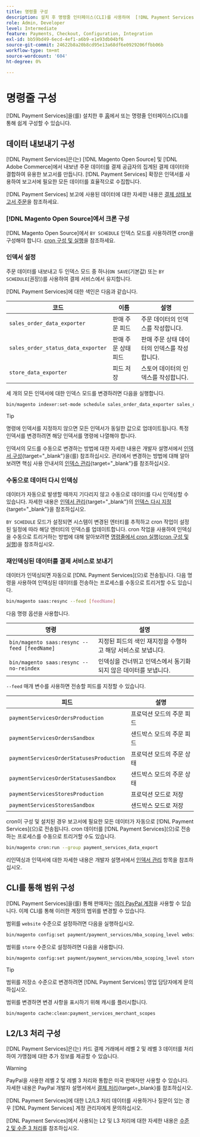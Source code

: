 ```yaml
---
title: 명령줄 구성
description: 설치 후 명령줄 인터페이스(CLI)를 사용하여  [!DNL Payment Services] 을(를) 구성할 수 있습니다.
role: Admin, Developer
level: Intermediate
feature: Payments, Checkout, Configuration, Integration
exl-id: bb59bd49-6ecd-4ef1-a6b9-e1e93db04bf6
source-git-commit: 24622b8a20b8cd95e13a68df6e0929206ffbb06b
workflow-type: tm+mt
source-wordcount: '604'
ht-degree: 0%

---
```


# 명령줄 구성

[!DNL Payment Services]을(를) 설치한 후 [홈](payments-home.md)에서 또는 명령줄 인터페이스(CLI)를 통해 쉽게 구성할 수 있습니다.

## 데이터 내보내기 구성

[!DNL Payment Services]은(는) [!DNL Magento Open Source] 및 [!DNL Adobe Commerce]에서 내보낸 주문 데이터를 결제 공급자의 집계된 결제 데이터와 결합하여 유용한 보고서를 만듭니다. [!DNL Payment Services] 확장은 인덱서를 사용하여 보고서에 필요한 모든 데이터를 효율적으로 수집합니다.

[!DNL Payment Services] 보고에 사용된 데이터에 대한 자세한 내용은 [결제 상태 보고서 주문](order-payment-status.md#data-used-in-the-report)을 참조하세요.

### [!DNL Magento Open Source]에서 크론 구성

[!DNL Magento Open Source]에서 `BY SCHEDULE` 인덱스 모드를 사용하려면 cron을 구성해야 합니다. [cron 구성 및 실행](https://experienceleague.adobe.com/en/docs/commerce-operations/configuration-guide/cli/configure-cron-jobs)을 참조하세요.

### 인덱서 설정

주문 데이터를 내보내고 두 인덱스 모드 중 하나(`ON SAVE`(기본값) 또는 `BY SCHEDULE`(권장))를 사용하여 결제 서비스에서 유지합니다.

[!DNL Payment Services]에 대한 색인은 다음과 같습니다.

| 코드 | 이름 | 설명 |
|    ---    |  ---  |  ---  |
| `sales_order_data_exporter` | 판매 주문 피드 | 주문 데이터의 인덱스를 작성합니다. |
| `sales_order_status_data_exporter` | 판매 주문 상태 피드 | 판매 주문 상태 데이터의 인덱스를 작성합니다. |
| `store_data_exporter` | 피드 저장 | 스토어 데이터의 인덱스를 작성합니다. |

세 개의 모든 인덱서에 대한 인덱스 모드를 변경하려면 다음을 실행합니다.

```bash
bin/magento indexer:set-mode schedule sales_order_data_exporter sales_order_status_data_exporter store_data_exporter
```

>[!TIP]
>
>명령에 인덱서를 지정하지 않으면 모든 인덱서가 동일한 값으로 업데이트됩니다. 특정 인덱서를 변경하려면 해당 인덱서를 명령에 나열해야 합니다.

인덱서의 모드를 수동으로 변경하는 방법에 대한 자세한 내용은 개발자 설명서에서 [인덱서 구성](https://experienceleague.adobe.com/en/docs/commerce-operations/configuration-guide/cli/manage-indexers#configure-indexers){target="_blank"}을(를) 참조하십시오. 관리에서 변경하는 방법에 대해 알아보려면 핵심 사용 안내서의 [인덱스 관리](https://experienceleague.adobe.com/en/docs/commerce-admin/systems/tools/index-management#change-the-index-mode){target="_blank"}를 참조하십시오.

### 수동으로 데이터 다시 인덱싱

데이터가 자동으로 발생할 때까지 기다리지 않고 수동으로 데이터를 다시 인덱싱할 수 있습니다. 자세한 내용은 [인덱서 관리](https://experienceleague.adobe.com/en/docs/commerce-operations/configuration-guide/cli/manage-indexers){target="_blank"}의 [인덱스 다시 지정](https://experienceleague.adobe.com/en/docs/commerce-operations/configuration-guide/cli/manage-indexers#reindex){target="_blank"}을 참조하십시오.

`BY SCHEDULE` 모드가 설정되면 시스템이 변경된 엔터티를 추적하고 cron 작업이 설정된 일정에 따라 해당 엔터티의 인덱스를 업데이트합니다. cron 작업을 사용하여 인덱싱을 수동으로 트리거하는 방법에 대해 알아보려면 [명령줄에서 cron 실행](https://experienceleague.adobe.com/en/docs/commerce-operations/configuration-guide/cli/configure-cron-jobs#config-cli-cron-group-run)&#x200B;([cron 구성 및 실행](https://experienceleague.adobe.com/en/docs/commerce-operations/configuration-guide/cli/configure-cron-jobs))을 참조하십시오.

### 재인덱싱된 데이터를 결제 서비스로 보내기

데이터가 인덱싱되면 자동으로 [!DNL Payment Services]&#x200B;(으)로 전송됩니다. 다음 명령을 사용하여 인덱싱된 데이터를 전송하는 프로세스를 수동으로 트리거할 수도 있습니다.

```bash
bin/magento saas:resync --feed [feedName]
```

다음 명령 옵션을 사용합니다.

| 명령 | 설명 |
|  ---  |  ---  |
| `bin/magento saas:resync --feed [feedName]` | 지정된 피드의 색인 재지정을 수행하고 해당 서비스로 보냅니다. |
| `bin/magento saas:resync --no-reindex` | 인덱싱을 건너뛰고 인덱스에서 동기화되지 않은 데이터를 보냅니다. |

`--feed` 매개 변수를 사용하면 전송할 피드를 지정할 수 있습니다.

| 피드 | 설명 |
|  ---  |  ---  |
| `paymentServicesOrdersProduction` | 프로덕션 모드의 주문 피드 |
| `paymentServicesOrdersSandbox` | 샌드박스 모드의 주문 피드 |
| `paymentServicesOrderStatusesProduction` | 프로덕션 모드의 주문 상태 |
| `paymentServicesOrderStatusesSandbox` | 샌드박스 모드의 주문 상태 |
| `paymentServicesStoresProduction` | 프로덕션 모드로 저장 |
| `paymentServicesStoresSandbox` | 샌드박스 모드로 저장 |

cron이 구성 및 설치된 경우 보고서에 필요한 모든 데이터가 자동으로 [!DNL Payment Services]&#x200B;(으)로 전송됩니다. cron 데이터를 [!DNL Payment Services]&#x200B;(으)로 전송하는 프로세스를 수동으로 트리거할 수도 있습니다.

```bash
bin/magento cron:run --group payment_services_data_export
```

리인덱싱과 인덱서에 대한 자세한 내용은 개발자 설명서에서 [인덱서 관리](https://experienceleague.adobe.com/en/docs/commerce-operations/configuration-guide/cli/manage-indexers) 항목을 참조하십시오.

## CLI를 통해 범위 구성

[!DNL Payment Services]을(를) 통해 판매자는 [여러 PayPal 계정](settings.md#use-multiple-paypal-accounts)을 사용할 수 있습니다. 이제 CLI를 통해 이러한 계정의 범위를 변경할 수 있습니다.

범위를 `website` 수준으로 설정하려면 다음을 실행하십시오.

```bash
bin/magento config:set payment/payment_services/mba_scoping_level website
```

범위를 `store` 수준으로 설정하려면 다음을 사용합니다.

```bash
bin/magento config:set payment/payment_services/mba_scoping_level store
```

>[!TIP]
>
> 범위를 저장소 수준으로 변경하려면 [!DNL Payment Services] 영업 담당자에게 문의하십시오.

범위를 변경하면 변경 사항을 표시하기 위해 캐시를 플러시합니다.

```bash
bin/magento cache:clean:payment_services_merchant_scopes
```

## L2/L3 처리 구성

[!DNL Payment Services]은(는) 카드 결제 거래에서 레벨 2 및 레벨 3 데이터를 처리하여 가맹점에 대한 추가 정보를 제공할 수 있습니다.

>[!WARNING]
>
> PayPal을 사용한 레벨 2 및 레벨 3 처리와 통합은 미국 판매자만 사용할 수 있습니다. 자세한 내용은 PayPal 개발자 설명서에서 [결제 처리](https://developer.paypal.com/docs/checkout/advanced/processing/){target=_blank}를 참조하십시오.

[!DNL Payment Services]에 대한 L2/L3 처리 데이터를 사용하거나 질문이 있는 경우 [!DNL Payment Services] 계정 관리자에게 문의하십시오.

[!DNL Payment Services]에서 사용되는 L2 및 L3 처리에 대한 자세한 내용은 [수준 2 및 수준 3 처리](levels-card-payment-transactions.md)를 참조하십시오.
